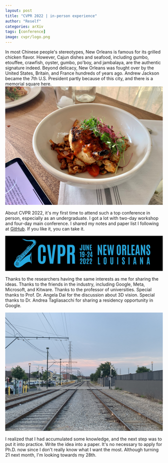 ```yaml
---
layout: post
title: "CVPR 2022 | in-person experience"
author: "Reself"
categories: arXiv
tags: [conference]
image: cvpr/logo.png
---
```


In most Chinese people's stereotypes, New Orleans is famous for its grilled chicken flavor. However, Cajun dishes and seafood, including gumbo, etouffee, crawfish, oyster, gumbo, po'boy, and jambalaya, are the authentic signature indeed. Beyond delicacy, New Orleans was fought over by the United States, Britain, and France hundreds of years ago. Andrew Jackson became the 7th U.S. President partly because of this city, and there is a memorial square here.
![](../assets/img/photography/neworleans/IMG_E7528.JPG)

About CVPR 2022, it's my first time to attend such a top conference in person, especially as an undergraduate. I got a lot with two-day workshop and four-day main conference. I shared my notes and paper list I following at [GitHub](https://github.com/Reself-C/awesome-cvpr2022). If you like it, you can take it.

![](../assets/img/cvpr/logo.png)

Thanks to the researchers having the same interests as me for sharing the ideas. Thanks to the friends in the industry, including Google, Meta, Microsoft, and Kitware. Thanks to the professor of universities. Special thanks to Prof. Dr. Angela Dai for the discussion about 3D vision. Special thanks to Dr. Andrea Tagliasacchi for sharing a residency opportunity in Google.

![](../assets/img/photography/neworleans/IMG_7577.JPG)

I realized that I had accumulated some knowledge, and the next step was to put it into practice. Write the idea into a paper. It's no necessary to apply for Ph.D. now since I don't really know what I want the most. Although turning 21 next month, I'm looking towards my 28th.